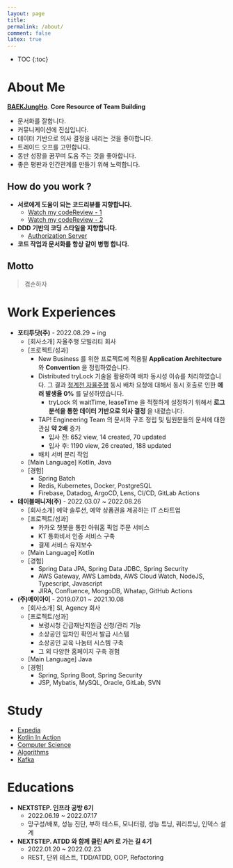 ```yaml
---
layout: page
title:
permalink: /about/
comment: false
latex: true
---
```

* TOC
{:toc}

# About Me

__[BAEKJungHo](https://github.com/BAEKJungHo)__. __Core Resource of Team Building__ 

- 문서화를 잘합니다.
- 커뮤니케이션에 진심입니다.
- 데이터 기반으로 의사 결정을 내리는 것을 좋아합니다.
- 트레이드 오프를 고민합니다.
- 동반 성장을 꿈꾸며 도움 주는 것을 좋아합니다.
- 좋은 평판과 인간관계를 만들기 위해 노력합니다.

## How do you work ?

- __서로에게 도움이 되는 코드리뷰를 지향합니다.__
  - [Watch my codeReview - 1](https://github.com/cIonecoder/expedia/pull/25)
  - [Watch my codeReview - 2](https://github.com/cIonecoder/expedia/pull/45)
- __DDD 기반의 코딩 스타일을 지향합니다.__
  - [Authorization Server](https://github.com/asterlsker/housepit-auth-server/tree/dev)
- __코드 작업과 문서화를 항상 같이 병행 합니다.__

## Motto

> 겸손하자

# Work Experiences

- __포티투닷(주)__ - 2022.08.29 ~ ing
  - [회사소개] 자율주행 모빌리티 회사
  - [프로젝트/성과] 
    - New Business 를 위한 프로젝트에 적용될 __Application Architecture__ 와 __Convention__ 을 정립하였습니다.
    - Distributed tryLock 기술을 활용하여 배차 동시성 이슈를 처리하였습니다. 그 결과 [청계천 자율주행](https://mediahub.seoul.go.kr/archives/2006276) 동시 배차 요청에 대해서 동시 호출로 인한 __에러 발생율 0%__ 를 달성하였습니다.
      - tryLock 의 waitTime, leaseTime 을 적절하게 설정하기 위해서 __로그 분석을 통한 데이터 기반으로 의사 결정__ 을 내렸습니다.
    - TAP! Engineering Team 의 문서화 구조 정립 및 팀원분들의 문서에 대한 관심 __약 2배__ 증가
      - 입사 전: 652 view, 14 created, 70 updated
      - 입사 후: 1190 view, 26 created, 188 updated
    - 배치 서버 분리 작업
  - [Main Language] Kotlin, Java
  - [경험]
    - Spring Batch
    - Redis, Kubernetes, Docker, PostgreSQL
    - Firebase, Datadog, ArgoCD, Lens, CI/CD, GitLab Actions
- __테이블매니저(주)__ - 2022.03.07 ~ 2022.08.26
  - [회사소개] 예약 솔루션, 예약 상품권을 제공하는 IT 스타트업
  - [프로젝트/성과] 
    - 카카오 챗봇을 통한 아워홈 픽업 주문 서비스
    - KT 통화비서 인증 서비스 구축
    - 결제 서비스 유지보수
  - [Main Language] Kotlin
  - [경험]
    - Spring Data JPA, Spring Data JDBC, Spring Security
    - AWS Gateway, AWS Lambda, AWS Cloud Watch, NodeJS, Typescript, Javascript
    - JIRA, Confluence, MongoDB, Whatap, GitHub Actions
- __(주)메이아이__ - 2019.07.01 ~ 2021.10.08
  - [회사소개] SI, Agency 회사
  - [프로젝트/성과] 
    - 보령시청 긴급재난지원금 신청/관리 기능
    - 소상공인 임차인 확인서 발급 시스템
    - 소상공인 교육 나눔터 시스템 구축
    - 그 외 다양한 홈페이지 구축 경험
  - [Main Language] Java
  - [경험]
    - Spring, Spring Boot, Spring Security
    - JSP, Mybatis, MySQL, Oracle, GitLab, SVN

# Study

- [Expedia](https://github.com/cIonecoder/expedia)
- [Kotlin In Action](https://github.com/kotlint/kotlin-in-action)
- [Computer Science](https://github.com/NKLCWDT/cs)
- [Algorithms](https://github.com/NKLCWDT/algorithms)
- [Kafka](https://github.com/asterlsker/kafka)

# Educations

- __NEXTSTEP. 인프라 공방 6기__
  - 2022.06.19 ~ 2022.07.17
  - 망구성/배포, 성능 진단, 부하 테스트, 모니터링, 성능 튜닝, 쿼리튜닝, 인덱스 설계
- __NEXTSTEP. ATDD 와 함께 클린 API 로 가는 길 4기__
    - 2022.01.20 ~ 2022.02.23
    - REST, 단위 테스트, TDD/ATDD, OOP, Refactoring

